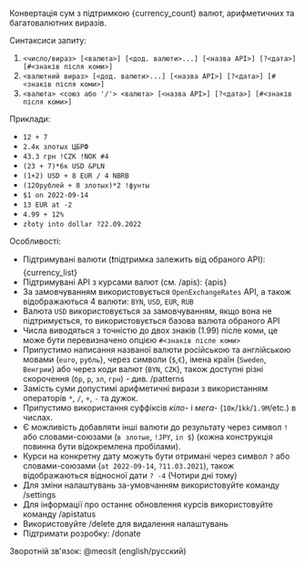 Конвертація сум з підтримкою {currency_count} валют, арифметичних та багатовалютних виразів.

Синтаксиси запиту:
1) `<число/вираз> [<валюта>] [<дод. валюти>...] [<назва API>] [?<дата>] [#<знаків після коми>]`
2) `<валютний вираз> [<дод. валюти>...] [<назва API>] [?<дата>] [#<знаків після коми>]`
3) `<валюта> <союз або '/'> <валюта> [<назва API>] [?<дата>] [#<знаків після коми>]`

Приклади:
- `12 + 7`
- `2.4к злотых ЦБРФ`
- `43.3 грн !CZK !NOK #4`
- `(23 + 7)*6к USD &PLN`
- `(1+2) USD + 8 EUR / 4 NBRB`
- `(120рублей + 8 злотых)*2 !фунты`
- `$1 on 2022-09-14`
- `13 EUR at -2`
- `4.99 + 12%`
- `złoty into dollar ?22.09.2022`

Особливості:
- Підтримувані валюти (❗підтримка залежить від обраного API): {currency_list}
- Підтримувані API з курсами валют (см. /apis): {apis}
- За замовчуванням використовується `OpenExchangeRates` API, а також відображаються 4 валюти: `BYN`, `USD`, `EUR`, `RUB`
- Валюта `USD` використовується за замовчуванням, якщо вона не підтримується, то використовується базова валюта обраного API 
- Числа виводяться з точністю до двох знаків (1.99) післе коми, це може бути перевизначено опцією `#<знаків післе коми>`  
- Припустимо написання названої валюти російською та англійською мовами (`euro`, `рубль`), через символи (`$`,`€`), імена країн (`Sweden`, `Венгрии`)  або через коди валют (`BYN`, `CZK`), також доступні різні скорочення (`бр`, `р`, `зл`, `грн`) - див. /patterns
- Замість суми допустимі арифметичні вирази з використанням операторів `*`, `/`, `+`, `-` та дужок.
- Припустимо використання суффіксів _кіло-_ і _мега-_ (`10к`/`1kk`/`1.9M`/etc.) в числах.
- Є можливість добавляти інші валюти до результату через символ `!` або словами-союзами (`в злотые`, `!JPY`, `in $`) (кожна конструкція повинна бути відокремлена пробілами).
- Курси на конкретну дату можуть бути отримані через символ `?` або словами-союзами (`at 2022-09-14`, `?11.03.2021`), також відображаються відносної дати `? -4` (Чотири дні тому)
- Для зміни налаштувань за-умовчанням використовуйте команду /settings
- Для інформації про останнє обновлення курсів використовуйте команду /apistatus
- Використовуйте /delete для видалення налаштувань
- Підтримати розробку: /donate

Зворотній зв'язок: @meosit (english/русский)